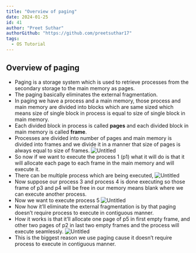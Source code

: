 ```yaml
---
title: "Overview of paging"
date: 2024-01-25
id: 41
author: "Preet Suthar"
authorGithub: "https://github.com/preetsuthar17"
tags:
  - OS Tutorial
---
```


## Overview of paging

- Paging is a storage system which is used to retrieve processes from the secondary storage to the main memory as pages.
- The paging basically eliminates the external fragmentation.
- In paging we have a process and a main memory, those process and main memory are divided into blocks which are same sized which means size of single block in process is equal to size of single block in main memory.
- Each divided block in process is called **pages** and each divided block in main memory is called **frame**.
- Processes are divided into number of pages and main memory is divided into frames and we divide it in a manner that size of pages is always equal to size of frames.
  ![Untitled](https://i.imgur.com/lCbXfSb.png)
- So now if we want to execute the process 1 (p1) what it will do is that it will allocate each page to each frame in the main memory and will execute it.
- There can be multiple process which are being executed,
  ![Untitled](https://i.imgur.com/Ge41QPn.png)
- Now suppose our process 3 and process 4 is done executing so those frame of p3 and p4 will be free in our memory means blank where we can execute another process.
- Now we want to execute process 5
  ![Untitled](https://i.imgur.com/33AS3Mn.png)
- Now how it’ll eliminate the external fragmentation is by that paging doesn’t require process to execute in contiguous manner.
- How it works is that it’ll allocate one page of p5 in first empty frame, and other two pages of p2 in last two empty frames and the process will execute seamlessly.
  ![Untitled](https://i.imgur.com/YRZ5h1Q.png)
- This is the biggest reason we use paging cause it doesn’t require process to execute in contiguous manner.
